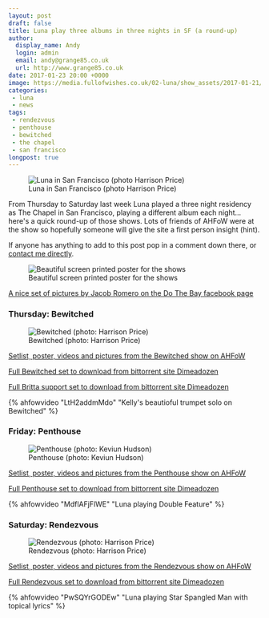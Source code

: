 ```yaml
---
layout: post
draft: false
title: Luna play three albums in three nights in SF (a round-up)
author:
  display_name: Andy
  login: admin
  email: andy@grange85.co.uk
  url: http://www.grange85.co.uk
date: 2017-01-23 20:00 +0000
image: https://media.fullofwishes.co.uk/02-luna/show_assets/2017-01-21/2017-01-21-chapel-sf-harrison-price-005.jpg
categories:
 - luna
 - news
tags:
 - rendezvous
 - penthouse
 - bewitched
 - the chapel
 - san francisco
longpost: true
---
```

<figure class="caption aligncenter"><img src="https://media.fullofwishes.co.uk/02-luna/show_assets/2017-01-21/2017-01-21-chapel-sf-harrison-price-005.jpg" alt="Luna in San Francisco (photo Harrison Price)" /><figcaption class="caption-text">Luna in San Francisco (photo Harrison Price)</figcaption></figure>
<p class="lead">From Thursday to Saturday last week Luna played a three night residency as The Chapel in San Francisco, playing a different album each night&hellip; here's a quick round-up of those shows. Lots of friends of AHFoW were at the show so hopefully someone will give the site a first person insight (hint).</p>

<!--more-->
<p>If anyone has anything to add to this post pop in a comment down there, or <a href="/about/">contact me directly</a>.

<figure class="caption aligncenter"><img src="https://media.fullofwishes.co.uk/02-luna/show_assets/2017-01/2017-01-luna-chapel-sf-poster.jpg" alt="Beautiful screen printed poster for the shows" /><figcaption class="caption-text">Beautiful screen printed poster for the shows</figcaption></figure>

<p><a href="https://www.facebook.com/pg/DoTheBay/photos/?tab=album&album_id=1216621175054307">A nice set of pictures by Jacob Romero on the Do The Bay facebook page</a></p>

<h3>Thursday: Bewitched</h3>
<figure class="caption aligncenter"><img src="https://media.fullofwishes.co.uk/02-luna/show_assets/2017-01-19/2017-01-19-chapel-sf-harrison-price-010.jpg" alt="Bewitched (photo: Harrison Price)" /><figcaption class="caption-text">Bewitched (photo: Harrison Price)</figcaption></figure>
<p><a href="/database/luna/shows/2017/2017-01-19-luna-the-chapel-san-francisco-ca-usa/">Setlist¸ poster, videos and pictures from the Bewitched show on AHFoW</a></p>
<p><a href="http://www.dimeadozen.org/torrents-details.php?id=582599">Full Bewitched set to download from bittorrent site Dimeadozen</a></p>
<p><a href="http://www.dimeadozen.org/torrents-details.php?id=582598">Full Britta support set to download from bittorrent site Dimeadozen</a></p>
{% ahfowvideo "LtH2addmMdo" "Kelly's beautioful trumpet solo on Bewitched" %}

<h3>Friday: Penthouse</h3>
<figure class="caption aligncenter"><img src="https://media.fullofwishes.co.uk/02-luna/show_assets/2017-01-20/2017-01-20-chapel-sf-kevin-hudson-004.jpg" alt="Penthouse (photo: Keviun Hudson)" /><figcaption class="caption-text">Penthouse (photo: Keviun Hudson)</figcaption></figure>
<p><a href="/database/luna/shows/2017/2017-01-20-luna-the-chapel-san-francisco-ca-usa/">Setlist¸ poster, videos and pictures from the Penthouse show on AHFoW</a></p>
<p><a href="http://www.dimeadozen.org/torrents-details.php?id=582681">Full Penthouse set to download from bittorrent site Dimeadozen</a></p>
{% ahfowvideo "MdflAFjFlWE" "Luna playing Double Feature" %}

<h3>Saturday: Rendezvous</h3>
<figure class="caption aligncenter"><img src="https://media.fullofwishes.co.uk/02-luna/show_assets/2017-01-21/2017-01-21-chapel-sf-harrison-price-005.jpg" alt="Rendezvous (photo: Harrison Price)" /><figcaption class="caption-text">Rendezvous (photo: Harrison Price)</figcaption></figure>
<p><a href="/database/luna/shows/2017/2017-01-21-luna-the-chapel-san-francisco-ca-usa/">Setlist¸ poster, videos and pictures from the Rendezvous show on AHFoW</a></p>
<p><a href="http://www.dimeadozen.org/torrents-details.php?id=582715">Full Rendezvous set to download from bittorrent site Dimeadozen</a></p>
{% ahfowvideo "PwSQYrGODEw" "Luna playing Star Spangled Man with topical lyrics" %}
